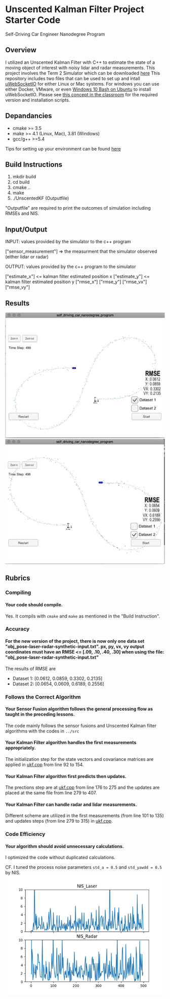 # Unscented Kalman Filter Project Starter Code

Self-Driving Car Engineer Nanodegree Program

## Overview

I utilized an Unscented Kalman Filter with C++ to estimate the state of a moving object of interest with noisy lidar and radar measurements.
This project involves the Term 2 Simulator which can be downloaded [here](https://github.com/udacity/self-driving-car-sim/releases)
This repository includes two files that can be used to set up and intall [uWebSocketIO](https://github.com/uWebSockets/uWebSockets) for either Linux or Mac systems. For windows you can use either Docker, VMware, or even [Windows 10 Bash on Ubuntu](https://www.howtogeek.com/249966/how-to-install-and-use-the-linux-bash-shell-on-windows-10/) to install uWebSocketIO. Please see [this concept in the classroom](https://classroom.udacity.com/nanodegrees/nd013/parts/40f38239-66b6-46ec-ae68-03afd8a601c8/modules/0949fca6-b379-42af-a919-ee50aa304e6a/lessons/f758c44c-5e40-4e01-93b5-1a82aa4e044f/concepts/16cf4a78-4fc7-49e1-8621-3450ca938b77) for the required version and installation scripts.


## Depandancies

* cmake >= 3.5
* make >= 4.1 (Linux, Mac), 3.81 (Windows)
* gcc/g++ >=5.4

Tips for setting up your environment can be found [here](https://classroom.udacity.com/nanodegrees/nd013/parts/40f38239-66b6-46ec-ae68-03afd8a601c8/modules/0949fca6-b379-42af-a919-ee50aa304e6a/lessons/f758c44c-5e40-4e01-93b5-1a82aa4e044f/concepts/23d376c7-0195-4276-bdf0-e02f1f3c665d)

## Build Instructions

1. mkdir build
2. cd build
3. cmake ..
4. make
5. ./UnscentedKF (Outputfile)

"Outputfile" are required to print the outcomes of simulation including RMSEs and NIS.

## Input/Output

INPUT: values provided by the simulator to the c++ program

["sensor_measurement"] => the measurment that the simulator observed (either lidar or radar)


OUTPUT: values provided by the c++ program to the simulator

["estimate_x"] <= kalman filter estimated position x
["estimate_y"] <= kalman filter estimated position y
["rmse_x"]
["rmse_y"]
["rmse_vx"]
["rmse_vy"]

## Results

[//]: # (Image References)

[image1]: ./Output/Output1.png "Output 1"
[image2]: ./Output/Output2.png "Output 2"
[Image3]: ./Output/NIS.png "NIS"

![alt text][image1]
![alt text][image2]

## Rubrics

### Compiling

#### Your code should compile.
Yes. It compils with ```cmake``` and ```make``` as mentioned in the "Build Instruction".

### Accuracy

#### For the new version of the project, there is now only one data set "obj_pose-laser-radar-synthetic-input.txt". px, py, vx, vy output coordinates must have an RMSE <= [.09, .10, .40, .30] when using the file: "obj_pose-laser-radar-synthetic-input.txt"
The results of RMSE are
* Dataset 1: [0.0612, 0.0859, 0.3302, 0.2135]
* Dataset 2: [0.0654, 0.0609, 0.6189, 0.2556]

### Follows the Correct Algorithm

#### Your Sensor Fusion algorithm follows the general processing flow as taught in the preceding lessons.
The code mainly follows the sensor fusions and Unscented Kalman filter algorithms with the codes in ```../src```

#### Your Kalman Filter algorithm handles the first measurements appropriately.
The initialization step for the state vectors and covariance matrices are applied in [ukf.cpp](../src/ukf.cpp) from line 92 to 154.

#### Your Kalman Filter algorithm first predicts then updates.
The prections step are at [ukf.cpp](../src/ukf.cpp) from line 176 to 275 and the updates are placed at the same file from line 279 to 407.

#### Your Kalman Filter can handle radar and lidar measurements.
Different scheme are utilized in the first measurements (from line 101 to 135) and updates steps (from line 279 to 315) in [ukf.cpp](../src/ukf.cpp).  

### Code Efficiency

#### Your algorithm should avoid unnecessary calculations.
I optimized the code without duplicated calculations. 



CF. I tuned the process noise parameters ```std_a = 0.5``` and ```std_yawdd = 0.5``` by NIS.
![alt text][image3]

